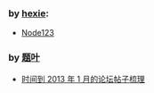 ### by [hexie](http://cnodejs.org/user/hexie):

* [Node123](https://github.com/youyudehexie/node123)

### by [题叶](http://cnodejs.org/user/jiyinyiyong)

* [时间到 2013 年 1 月的论坛帖子梳理](https://gist.github.com/jiyinyiyong/5902539)